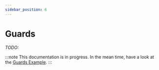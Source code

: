 ```yaml
---
sidebar_position: 6
---
```


# Guards

*TODO:*

:::note
This documentation is in progress. In the mean time, have a look at the [Guards Example](https://github.com/tokamakjs/tokamakjs/blob/master/examples/tests/src/scenarios/guards.tsx).
:::